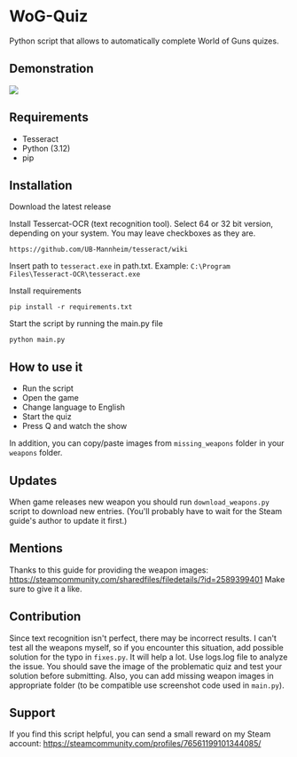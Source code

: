 # WoG-Quiz
Python script that allows to automatically complete World of Guns quizes.

## Demonstration
![](https://i.giphy.com/lhJjtCm0GcNwNtPGaA.webp)

## Requirements
- Tesseract
- Python (3.12)
- pip

## Installation

Download the latest release

Install Tessercat-OCR (text recognition tool). Select 64 or 32 bit version, depending on your system.
You may leave checkboxes as they are.

```
https://github.com/UB-Mannheim/tesseract/wiki
```

Insert path to ```tesseract.exe``` in path.txt.
Example: ```C:\Program Files\Tesseract-OCR\tesseract.exe```

Install requirements
```commandline
pip install -r requirements.txt
```
Start the script by running the main.py file
```commandline
python main.py
```

## How to use it
- Run the script
- Open the game
- Change language to English
- Start the quiz
- Press Q and watch the show

In addition, you can copy/paste images from ```missing_weapons``` folder in your ```weapons``` folder.

## Updates
When game releases new weapon you should run ```download_weapons.py``` script to download new entries. 
(You'll probably have to wait for the Steam guide's author to update it first.)

## Mentions
Thanks to this guide for providing the weapon images: https://steamcommunity.com/sharedfiles/filedetails/?id=2589399401
Make sure to give it a like. 

## Contribution
Since text recognition isn't perfect, there may be incorrect results. I can't test all the weapons myself, 
so if you encounter this situation, add possible solution for the typo in ```fixes.py```. It will help a lot.
Use logs.log file to analyze the issue. You should save the image of the problematic quiz and test your solution
before submitting. Also, you can add missing weapon images in appropriate folder 
(to be compatible use screenshot code used in ```main.py```).

## Support
If you find this script helpful, you can send a small reward on my Steam account:
https://steamcommunity.com/profiles/76561199101344085/
